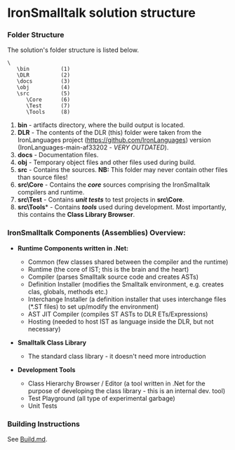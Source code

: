 
# IronSmalltalk solution structure #

### Folder Structure ###
The solution's folder structure is listed below.
``` 
\
   \bin          (1)
   \DLR          (2)
   \docs         (3)
   \obj          (4)
   \src          (5)
      \Core      (6)
      \Test      (7)
      \Tools     (8)
```

1. **bin** - artifacts directory, where the build output is located.
2. **DLR** - The contents of the DLR (this) folder were taken from the 
   IronLanguages project (https://github.com/IronLanguages)
   version (IronLanguages-main-af33202 - _VERY OUTDATED_).
3. **docs** - Documentation files.
4. **obj** - Temporary object files and other files used during build.
5. **src** - Contains the sources. 
   **NB:** This folder may never contain other files than source files!
6. **src\Core** - Contains the ___core___ sources comprising the IronSmalltalk compilers and runtime.
7. **src\Test** - Contains ___unit tests___ to test projects in **src\Core**.
8. **src\Tools*** - Contains ___tools___ used during development. 
   Most importantly, this contains the **Class Library Browser**.

### IronSmalltalk Components (Assemblies) Overview: ###

* **Runtime Components written in .Net:**
	* Common (few classes shared between the compiler and the runtime)
	* Runtime (the core of IST; this is the brain and the heart)
	* Compiler (parses Smalltalk source code and creates ASTs)
	* Definition Installer (modifies the Smalltalk environment, e.g. creates clas, globals, methods etc.)
	* Interchange Installer (a definition installer that uses interchange files (*.ST files) to set up/modify the environment)
	* AST JIT Compiler (compiles ST ASTs to DLR ETs/Expressions)
	* Hosting (needed to host IST as language inside the DLR, but not necessary)

* **Smalltalk Class Library**
	* The standard class library - it doesn't need more introduction

* **Development Tools**
	* Class Hierarchy Browser / Editor (a tool written in .Net for the purpose of developing the class library - this is an internal dev. tool)
	* Test Playground (all type of experimental garbage)
	* Unit Tests

### Building Instructions ###
See [Build.md](Build.md).